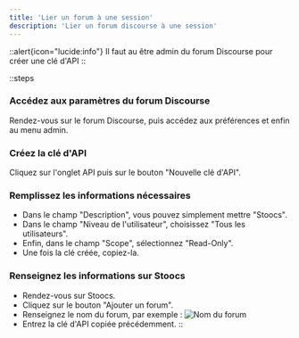 ```yaml
---
title: 'Lier un forum à une session'
description: 'Lier un forum discourse à une session'
---
```


::alert{icon="lucide:info"}
Il faut au être admin du forum Discourse pour créer une clé d'API
::

::steps
### Accédez aux paramètres du forum Discourse
Rendez-vous sur le forum Discourse, puis accédez aux préférences et enfin au menu admin.

### Créez la clé d'API
Cliquez sur l'onglet API puis sur le bouton "Nouvelle clé d'API".

### Remplissez les informations nécessaires
- Dans le champ "Description", vous pouvez simplement mettre "Stoocs".
- Dans le champ "Niveau de l'utilisateur", choisissez "Tous les utilisateurs".
- Enfin, dans le champ "Scope", sélectionnez "Read-Only".
- Une fois la clé créée, copiez-la.

### Renseignez les informations sur Stoocs
- Rendez-vous sur Stoocs.
- Cliquez sur le bouton "Ajouter un forum".
- Renseignez le nom du forum, par exemple :
![Nom du forum](/images/forum-path.png)
- Entrez la clé d'API copiée précédemment.
::
